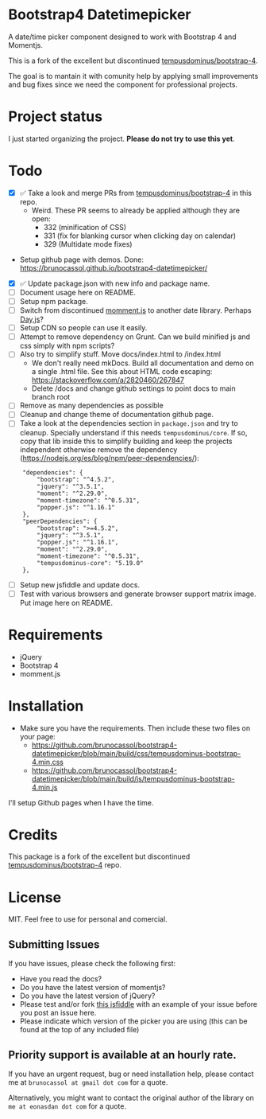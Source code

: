 # Bootstrap4 Datetimepicker

A date/time picker component designed to work with Bootstrap 4 and Momentjs.

This is a fork of the excellent but discontinued [tempusdominus/bootstrap-4](https://github.com/tempusdominus/bootstrap-4).

The goal is to mantain it with comunity help by applying small improvements and bug fixes since we need the component for professional projects.

# Project status

I just started organizing the project. **Please do not try to use this yet**.

# Todo

-  [x] ✅ Take a look and merge PRs from [tempusdominus/bootstrap-4](https://github.com/tempusdominus/bootstrap-4) in this repo.
   -  Weird. These PR seems to already be applied although they are open:
      -  332 (minification of CSS)
      -  331 (fix for blanking cursor when clicking day on calendar)
      -  329 (Multidate mode fixes)
-  Setup github page with demos. Done: https://brunocassol.github.io/bootstrap4-datetimepicker/
-  [x] ✅ Update package.json with new info and package name.
-  [ ] Document usage here on README.
-  [ ] Setup npm package.
-  [ ] Switch from discontinued [momment.js](https://momentjs.com/docs/#/-project-status/) to another date library. Perhaps [Day,js](https://github.com/iamkun/dayjs)?
-  [ ] Setup CDN so people can use it easily.
-  [ ] Attempt to remove dependency on Grunt. Can we build minified js and css simply with npm scripts?
-  [ ] Also try to simplify stuff. Move docs/index.html to /index.html
   -  We don't really need mkDocs. Build all documentation and demo on a single .html file. See this about HTML code escaping: https://stackoverflow.com/a/2820460/267847
   -  Delete /docs and change github settings to point docs to main branch root
-  [ ] Remove as many dependencies as possible
-  [ ] Cleanup and change theme of documentation github page.
-  [ ] Take a look at the dependencies section in `package.json` and try to cleanup. Specially understand if this needs `tempusdominus/core`. If so, copy that lib inside this to simplify building and keep the projects independent otherwise remove the dependency (https://nodejs.org/es/blog/npm/peer-dependencies/):

```
	"dependencies": {
		"bootstrap": "^4.5.2",
		"jquery": "^3.5.1",
		"moment": "^2.29.0",
		"moment-timezone": "^0.5.31",
		"popper.js": "^1.16.1"
	},
	"peerDependencies": {
		"bootstrap": ">=4.5.2",
		"jquery": "^3.5.1",
		"popper.js": "^1.16.1",
		"moment": "^2.29.0",
		"moment-timezone": "^0.5.31",
		"tempusdominus-core": "5.19.0"
	},
```

-  [ ] Setup new jsfiddle and update docs.
-  [ ] Test with various browsers and generate browser support matrix image. Put image here on README.

# Requirements

-  jQuery
-  Bootstrap 4
-  momment.js

# Installation

-  Make sure you have the requirements. Then include these two files on your page:
   -  https://github.com/brunocassol/bootstrap4-datetimepicker/blob/main/build/css/tempusdominus-bootstrap-4.min.css
   -  https://github.com/brunocassol/bootstrap4-datetimepicker/blob/main/build/js/tempusdominus-bootstrap-4.min.js

I'll setup Github pages when I have the time.

# Credits

This package is a fork of the excellent but discontinued [tempusdominus/bootstrap-4](https://github.com/tempusdominus/bootstrap-4) repo.

# License

MIT. Feel free to use for personal and comercial.

## Submitting Issues

If you have issues, please check the following first:

-  Have you read the docs?
-  Do you have the latest version of momentjs?
-  Do you have the latest version of jQuery?
-  Please test and/or fork [this jsfiddle](https://jsfiddle.net/Eonasdan/bdxss6m8/) with an example of your issue before you post an issue here.
-  Please indicate which version of the picker you are using (this can be found at the top of any included file)

## Priority support is available at an hourly rate.

If you have an urgent request, bug or need installation help, please contact me at `brunocassol at gmail dot com` for a quote.

Alternatively, you might want to contact the original author of the library on `me at eonasdan dot com` for a quote.
